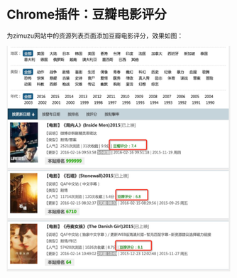 # Chrome插件：豆瓣电影评分

为zimuzu网站中的资源列表页面添加豆瓣电影评分，效果如图：

![douban-movie-rating.png](./douban-movie-rating.png)
